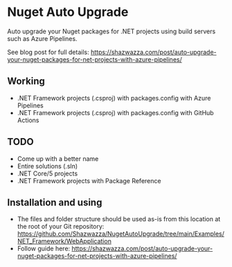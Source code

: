 # Nuget Auto Upgrade

Auto upgrade your Nuget packages for .NET projects using build servers such as Azure Pipelines.

See blog post for full details: https://shazwazza.com/post/auto-upgrade-your-nuget-packages-for-net-projects-with-azure-pipelines/

## Working

* .NET Framework projects (.csproj) with packages.config with Azure Pipelines
* .NET Framework projects (.csproj) with packages.config with GitHub Actions

## TODO

* Come up with a better name
* Entire solutions (.sln)
* .NET Core/5 projects
* .NET Framework projects with Package Reference

## Installation and using

* The files and folder structure should be used as-is from this location at the root of your Git repository: https://github.com/Shazwazza/NugetAutoUpgrade/tree/main/Examples/NET_Framework/WebApplication
* Follow guide here: https://shazwazza.com/post/auto-upgrade-your-nuget-packages-for-net-projects-with-azure-pipelines/
